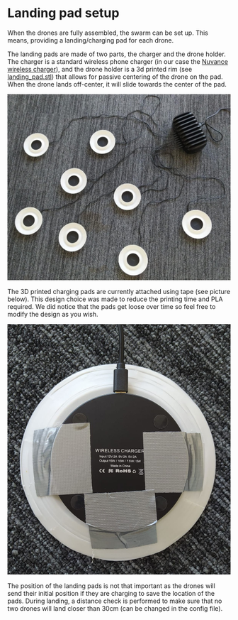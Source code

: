 # Landing pad setup

When the drones are fully assembled, the swarm can be set up. This means, providing a landing/charging pad for each drone.

The landing pads are made of two parts, the charger and the drone holder. The charger is a standard wireless phone charger (in our case the [Nuvance wireless charger](https://www.bol.com/nl/nl/p/nuvance-draadloze-oplader-15w-inclusief-kabel-wireless-charger-fast-charger-iphone-en-samsung/9300000093210477/?s2a=)), and the drone holder is a 3d printed rim (see [landing_pad.stl](Landing_pad.stl)) that allows for passive centering of the drone on the pad. When the drone lands off-center, it will slide towards the center of the pad.

![Landing pads](images/landing_pads.jpeg)

The 3D printed charging pads are currently attached using tape (see picture below). This design choice was made to reduce the printing time and PLA required. We did notice that the pads get loose over time so feel free to modify the design as you wish.

![Landing pad taped](images/landing_pad_tape.jpeg)

The position of the landing pads is not that important as the drones will send their initial position if they are charging to save the location of the pads. During landing, a distance check is performed to make sure that no two drones will land closer than 30cm (can be changed in the config file).